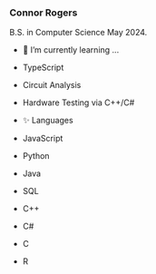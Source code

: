 ### Connor Rogers
B.S. in Computer Science May 2024.

- 🌱 I’m currently learning ...
- TypeScript
- Circuit Analysis
- Hardware Testing via C++/C#


- ✨ Languages
- JavaScript
- Python
- Java
- SQL
- C++
- C#
- C
- R

<!--
**connortroyrogers/connortroyrogers** is a ✨ _special_ ✨ repository because its `README.md` (this file) appears on your GitHub profile.

Here are some ideas to get you started:

- 🔭 I’m currently working on ...
- 🌱 I’m currently learning ...
- 👯 I’m looking to collaborate on ...
- 🤔 I’m looking for help with ...
- 💬 Ask me about ...
- 📫 How to reach me: ...
- 😄 Pronouns: ...
- ⚡ Fun fact: ...
-->
